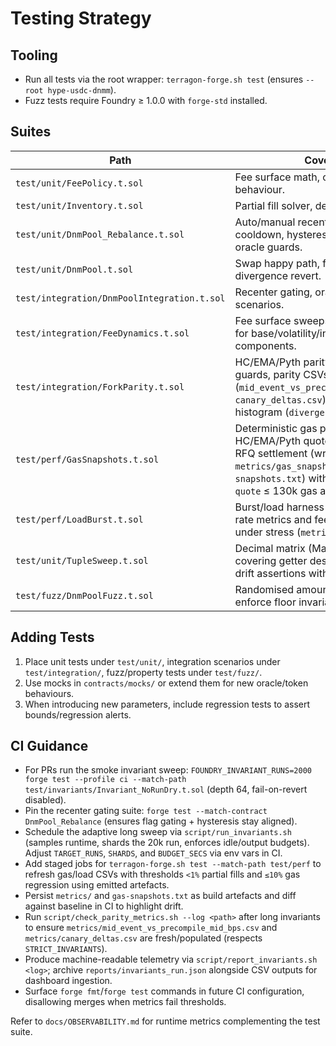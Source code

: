 # Testing Strategy

## Tooling
- Run all tests via the root wrapper: `terragon-forge.sh test` (ensures `--root hype-usdc-dnmm`).
- Fuzz tests require Foundry ≥ 1.0.0 with `forge-std` installed.

## Suites
| Path | Coverage |
|------|----------|
| `test/unit/FeePolicy.t.sol` | Fee surface math, caps, decay behaviour. |
| `test/unit/Inventory.t.sol` | Partial fill solver, deviation calculations. |
| `test/unit/DnmPool_Rebalance.t.sol` | Auto/manual recenter gating, cooldown, hysteresis streak, stale oracle guards. |
| `test/unit/DnmPool.t.sol` | Swap happy path, fallback usage, divergence revert. |
| `test/integration/DnmPoolIntegration.t.sol` | Recenter gating, oracle fallback scenarios. |
| `test/integration/FeeDynamics.t.sol` | Fee surface sweeps with CSV emission for base/volatility/inventory components. |
| `test/integration/ForkParity.t.sol` | HC/EMA/Pyth parity, divergence/stale guards, parity CSVs (`mid_event_vs_precompile_mid_bps.csv`, `canary_deltas.csv`) and divergence histogram (`divergence_histogram.csv`). |
| `test/perf/GasSnapshots.t.sol` | Deterministic gas profiling for HC/EMA/Pyth quotes, swap legs, and RFQ settlement (writes `metrics/gas_snapshots.csv`, `gas-snapshots.txt`) with guards enforcing `quote` ≤ 130k gas and `swap` ≤ 225k gas. |
| `test/perf/LoadBurst.t.sol` | Burst/load harness producing failure-rate metrics and fee decay series under stress (`metrics/load_*`). |
| `test/unit/TupleSweep.t.sol` | Decimal matrix (Matrix G) sweeps covering getter destructuring and floor drift assertions with CSV outputs. |
| `test/fuzz/DnmPoolFuzz.t.sol` | Randomised amount/reserve checks to enforce floor invariants. |

## Adding Tests
1. Place unit tests under `test/unit/`, integration scenarios under `test/integration/`, fuzz/property tests under `test/fuzz/`.
2. Use mocks in `contracts/mocks/` or extend them for new oracle/token behaviours.
3. When introducing new parameters, include regression tests to assert bounds/regression alerts.

## CI Guidance
- For PRs run the smoke invariant sweep: `FOUNDRY_INVARIANT_RUNS=2000 forge test --profile ci --match-path test/invariants/Invariant_NoRunDry.t.sol` (depth 64, fail-on-revert disabled).
- Pin the recenter gating suite: `forge test --match-contract DnmPool_Rebalance` (ensures flag gating + hysteresis stay aligned).
- Schedule the adaptive long sweep via `script/run_invariants.sh` (samples runtime, shards the 20k run, enforces idle/output budgets). Adjust `TARGET_RUNS`, `SHARDS`, and `BUDGET_SECS` via env vars in CI.
- Add staged jobs for `terragon-forge.sh test --match-path test/perf` to refresh gas/load CSVs with thresholds `<1%` partial fills and `≤10%` gas regression using emitted artefacts.
- Persist `metrics/` and `gas-snapshots.txt` as build artefacts and diff against baseline in CI to highlight drift.
- Run `script/check_parity_metrics.sh --log <path>` after long invariants to ensure `metrics/mid_event_vs_precompile_mid_bps.csv` and `metrics/canary_deltas.csv` are fresh/populated (respects `STRICT_INVARIANTS`).
- Produce machine-readable telemetry via `script/report_invariants.sh <log>`; archive `reports/invariants_run.json` alongside CSV outputs for dashboard ingestion.
- Surface `forge fmt`/`forge test` commands in future CI configuration, disallowing merges when metrics fail thresholds.

Refer to `docs/OBSERVABILITY.md` for runtime metrics complementing the test suite.
